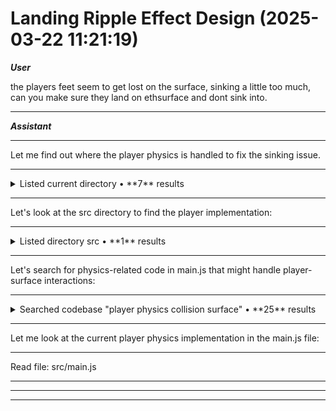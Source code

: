 <!-- Generated by SpecStory -->

# Landing Ripple Effect Design (2025-03-22 11:21:19)

_**User**_

the players feet seem to get lost on the surface, sinking a little too much, can you make sure they land on ethsurface and dont sink into. 

---

_**Assistant**_



---

Let me find out where the player physics is handled to fix the sinking issue.

---

<details>
            <summary>Listed current directory • **7** results</summary>
        
| Name |
|-------|
| 📄 `index.html` |
| 📁 `src` |
| 📁 `models` |
| 📁 `node_modules` |
| 📄 `package.json` |
| 📄 `package-lock.json` |
| 📁 `.specstory` |

</details>

---

Let's look at the src directory to find the player implementation:

---

<details>
            <summary>Listed directory src • **1** results</summary>
        
| Name |
|-------|
| 📄 `main.js` |

</details>

---

Let's search for physics-related code in main.js that might handle player-surface interactions:

---

<details>
            <summary>Searched codebase "player physics collision surface" • **25** results</summary>
        
| File | Lines |
|------|-------|
| `src/main.js` | L1298-1325 |
| `.specstory/history/2025-03-20_22-16-player-stuck-on-platform-issue.md` | L64-115 |
| `src/main.js` | L1257-1298 |
| `src/main.js` | L1747-1782 |
| `.specstory/history/2025-03-20_22-16-player-stuck-on-platform-issue.md` | L1133-1177 |
| `.specstory/history/2025-03-19_13-04-3d-parkour-game-prototype-setup.md` | L962-1020 |
| `.specstory/history/2025-03-20_22-16-player-stuck-on-platform-issue.md` | L851-916 |
| `.specstory/history/2025-03-19_13-04-3d-parkour-game-prototype-setup.md` | L1657-1708 |
| `.specstory/history/2025-03-20_22-16-player-stuck-on-platform-issue.md` | L1078-1133 |
| `.specstory/history/2025-03-19_13-04-3d-parkour-game-prototype-setup.md` | L727-788 |
| `.specstory/history/2025-03-20_22-16-player-stuck-on-platform-issue.md` | L916-1003 |
| `.specstory/history/2025-03-20_22-16-player-stuck-on-platform-issue.md` | L1-64 |
| `src/main.js` | L1624-1659 |
| `.specstory/history/2025-03-20_22-16-player-stuck-on-platform-issue.md` | L567-692 |
| `src/main.js` | L2336-2392 |
| `src/main.js` | L1527-1581 |
| `.specstory/history/2025-03-20_22-16-player-stuck-on-platform-issue.md` | L692-790 |
| `.specstory/history/2025-03-20_22-16-player-stuck-on-platform-issue.md` | L1177-1252 |
| `src/main.js` | L1782-1812 |
| `src/main.js` | L890-941 |
| `src/main.js` | L1724-1747 |
| `.specstory/history/2025-03-19_13-04-3d-parkour-game-prototype-setup.md` | L1416-1473 |
| `.specstory/history/2025-03-20_22-16-player-stuck-on-platform-issue.md` | L506-567 |
| `src/main.js` | L1581-1624 |
| `src/main.js` | L2047-2073 |

</details>

---

Let me look at the current player physics implementation in the main.js file:

---

Read file: src/main.js

---



---



---

